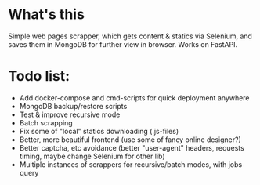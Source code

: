 # What's this 

Simple web pages scrapper, which gets content & statics via Selenium, and saves them in MongoDB for further view in browser. 
Works on FastAPI.

# Todo list:

- Add docker-compose and cmd-scripts for quick deployment anywhere
- MongoDB backup/restore scripts
- Test & improve recursive mode
- Batch scrapping 
- Fix some of "local" statics downloading (.js-files)
- Better, more beautiful frontend (use some of fancy online designer?) 
- Better captcha, etc avoidance (better "user-agent" headers, requests timing, maybe change Selenium for other lib)
- Multiple instances of scrappers for recursive/batch modes, with jobs query